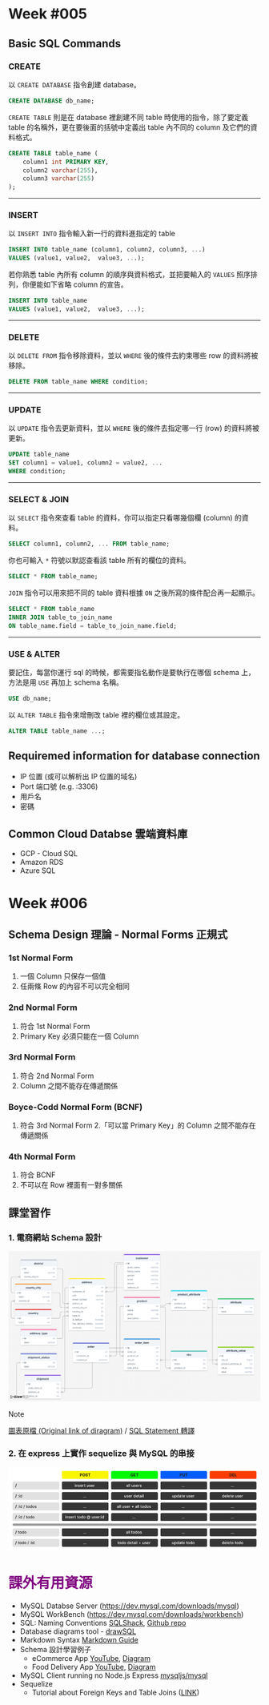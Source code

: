 # Week #005
## Basic SQL Commands
### CREATE 
以 ``CREATE DATABASE`` 指令創建 database。
```sql
CREATE DATABASE db_name;
```
``CREATE TABLE`` 則是在 database 裡創建不同 table 時使用的指令，除了要定義 table 的名稱外，更在要後面的括號中定義出 table 內不同的 column 及它們的資料格式。
```sql
CREATE TABLE table_name (
	column1 int PRIMARY KEY,
	column2 varchar(255),
	column3 varchar(255)
);
```
***
### INSERT
以 ``INSERT INTO`` 指令輸入新一行的資料進指定的 table
```sql
INSERT INTO table_name (column1, column2, column3, ...)
VALUES (value1, value2,  value3, ...);
```
若你熟悉 table 內所有 column 的順序與資料格式，並把要輸入的 ``VALUES`` 照序排列，你便能如下省略 column 的宣告。
```sql
INSERT INTO table_name
VALUES (value1, value2,  value3, ...);
```
***
### DELETE
以 ``DELETE FROM`` 指令移除資料，並以 ``WHERE`` 後的條件去約束哪些 row 的資料將被移除。
```sql
DELETE FROM table_name WHERE condition;
```
***
### UPDATE
以 ``UPDATE`` 指令去更新資料，並以 ``WHERE`` 後的條件去指定哪一行 (row) 的資料將被更新。
```sql
UPDATE table_name
SET column1 = value1, column2 = value2, ...
WHERE condition;
```
***
### SELECT & JOIN
以 ``SELECT`` 指令來查看 table 的資料，你可以指定只看哪幾個欄 (column) 的資料。
```sql
SELECT column1, column2, ... FROM table_name;
```
你也可輸入 ``*`` 符號以默認查看該 table 所有的欄位的資料。
```sql
SELECT * FROM table_name;
```
``JOIN`` 指令可以用來把不同的 table 資料根據 ``ON`` 之後所寫的條件配合再一起顯示。
```sql
SELECT * FROM table_name
INNER JOIN table_to_join_name
ON table_name.field = table_to_join_name.field;
```
***
### USE & ALTER
要記住，每當你運行 sql 的時候，都需要指名動作是要執行在哪個 schema 上，方法是用 ``USE`` 再加上 schema 名稱。
```sql
USE db_name;
```
以 ``ALTER TABLE`` 指令來增刪改 table 裡的欄位或其設定。
```sql
ALTER TABLE table_name ...;
```

## Requiremed information for database connection
- IP 位置 (或可以解析出 IP 位置的域名)
- Port 端口號 (e.g. :3306)
- 用戶名
- 密碼
## Common Cloud Databse 雲端資料庫
- GCP - Cloud SQL
- Amazon RDS
- Azure SQL
# Week #006
## Schema Design 理論 - Normal Forms 正規式
### 1st Normal Form
1. 一個 Column 只保存一個值
2. 任兩條 Row 的內容不可以完全相同
### 2nd Normal Form
1. 符合 1st Normal Form
2. Primary Key 必須只能在一個 Column
### 3rd Normal Form
1. 符合 2nd Normal Form
2. Column 之間不能存在傳遞關係
### Boyce-Codd Normal Form (BCNF)
1. 符合 3rd Normal Form
2.「可以當 Primary Key」的 Column 之間不能存在傳遞關係
### 4th Normal Form
1. 符合 BCNF
2. 不可以在 Row 裡面有一對多關係
## 課堂習作
### 1. 電商網站 Schema 設計
![Schema Diagram](/exercises/001/drawSQL-image.png)
> [!NOTE]
> [圖表原檔 (Original link of diragram)](https://drawsql.app/teams/seed-3/diagrams/ecommerce-mock) / [SQL Statement 轉譯](/exercises/001/drawSQL-mysql.sql)
### 2. 在 express 上實作 sequelize 與 MySQL 的串接
![API Design](/exercises/002/api-design.png)


# <span style="color:purple">課外有用資源</span>
- MySQL Databse Server (https://dev.mysql.com/downloads/mysql)
- MySQL WorkBench (https://dev.mysql.com/downloads/workbench)
- SQL: Naming Conventions [SQLShack](https://www.sqlshack.com/learn-sql-naming-conventions/), [Github repo](https://github.com/RootSoft/Database-Naming-Convention)
- Database diagrams tool - [drawSQL](https://drawsql.app/)
- Markdown Syntax [Markdown Guide](https://www.markdownguide.org/basic-syntax/)
- Schema 設計學習例子
    - eCommerce App [YouTube](https://www.youtube.com/watch?v=1HamqOuv2Cw), [Diagram](https://dbshostedfiles.s3.us-west-2.amazonaws.com/dsa/erd_ecommerce_database.png)
    - Food Delivery App [YouTube](https://www.youtube.com/watch?v=vf_9sUqhjwM&t=333s), [Diagram](https://dbshostedfiles.s3.us-west-2.amazonaws.com/dbs/erd_food_delivery.png)
- MySQL Client running no Node.js Express [mysqljs/mysql](https://github.com/mysqljs/mysql)
- Sequelize
	- Tutorial about Foreign Keys and Table Joins ([LINK](https://www.youtube.com/watch?v=IuTWT1ChacE))